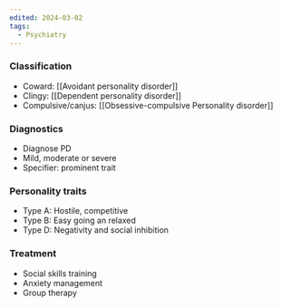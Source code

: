 ```yaml
---
edited: 2024-03-02
tags:
  - Psychiatry
---
```

### Classification
- Coward: [[Avoidant personality disorder]]
- Clingy: [[Dependent personality disorder]]
- Compulsive/canjus: [[Obsessive-compulsive Personality disorder]] 

### Diagnostics
- Diagnose PD
- Mild, moderate or severe
- Specifier: prominent trait 

### Personality traits
- Type A: Hostile, competitive
- Type B: Easy going an relaxed
- Type D: Negativity and social inhibition

### Treatment
- Social skills training
- Anxiety management
- Group therapy